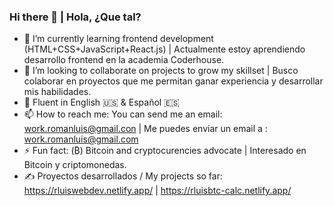 ### Hi there 👋 | Hola, ¿Que tal? 

- 🌱 I’m currently learning frontend development (HTML+CSS+JavaScript+React.js) | Actualmente estoy aprendiendo desarrollo frontend en la academia Coderhouse. 
- 👯 I’m looking to collaborate on projects to grow my skillset | Busco colaborar en proyectos que me permitan ganar experiencia y desarrollar mis habilidades. 
- 💬 Fluent in English :us: & Español  :es:
- 📫 How to reach me: You can send me an email: work.romanluis@gmail.con | Me puedes enviar un email a : work.romanluis@gmail.com 
- ⚡ Fun fact: (₿) Bitcoin and cryptocurencies advocate | Interesado en Bitcoin y criptomonedas. 
- :writing_hand: Proyectos desarrollados / My projects so far: https://rluiswebdev.netlify.app/ | https://rluisbtc-calc.netlify.app/

